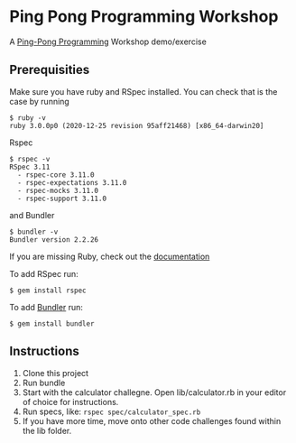 # Ping Pong Programming Workshop

A [Ping-Pong Programming](https://docs.google.com/presentation/d/17tLRoC7_LP1q9hSF-4B0g3nKrTQXKo3qUI3VlIMaxC8/edit#slide=id.gddc2ffc602_3_308) Workshop demo/exercise 

## Prerequisities

Make sure you have ruby and RSpec installed. You can check that is the case by running
```
$ ruby -v
ruby 3.0.0p0 (2020-12-25 revision 95aff21468) [x86_64-darwin20]
```
Rspec
```
$ rspec -v
RSpec 3.11
  - rspec-core 3.11.0
  - rspec-expectations 3.11.0
  - rspec-mocks 3.11.0
  - rspec-support 3.11.0
```
and Bundler
```
$ bundler -v
Bundler version 2.2.26
```

If you are missing Ruby, check out the [documentation](https://www.ruby-lang.org/en/documentation/installation/) 

To add RSpec run:
```
$ gem install rspec
```

To add [Bundler](https://bundler.io/) run: 
```
$ gem install bundler
```

## Instructions
1. Clone this project
2. Run bundle
3. Start with the calculator challegne. Open lib/calculator.rb in your editor of choice for instructions.
4. Run specs, like: ```rspec spec/calculator_spec.rb```
5. If you have more time, move onto other code challenges found within the lib folder. 
